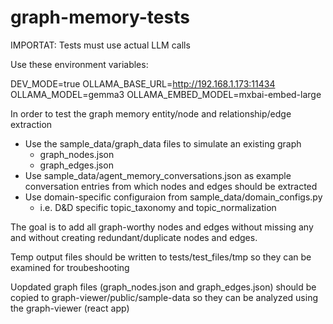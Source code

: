 # graph-memory-tests

IMPORTAT: Tests must use actual LLM calls

Use these environment variables:

DEV_MODE=true OLLAMA_BASE_URL=http://192.168.1.173:11434 OLLAMA_MODEL=gemma3 OLLAMA_EMBED_MODEL=mxbai-embed-large 

In order to test the graph memory entity/node and relationship/edge extraction
- Use the sample_data/graph_data files to simulate an existing graph
  - graph_nodes.json
  - graph_edges.json
- Use sample_data/agent_memory_conversations.json as example conversation entries from which nodes and edges should be extracted
- Use domain-specific configuraion from sample_data/domain_configs.py
  - i.e. D&D specific topic_taxonomy and topic_normalization

The goal is to add all graph-worthy nodes and edges without missing any and without creating redundant/duplicate nodes and edges.


Temp output files should be written to tests/test_files/tmp so they can be examined for troubeshooting

Uopdated graph files (graph_nodes.json and graph_edges.json) should be copied to graph-viewer/public/sample-data so they can be analyzed using the graph-viewer (react app)

